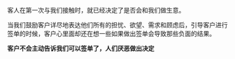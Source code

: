 客人在第一次与我们接触时，就已经决定了是否会和我们做生意。
    
当我们鼓励客户详尽地表达他们所有的担忧、欲望、需求和顾虑后，引导客户进行签单的时候，客户心里面却还在想一些如果做出签单会导致那些负面的结果。    
    
**客户不会主动告诉我们可以签单了，人们厌恶做出决定**